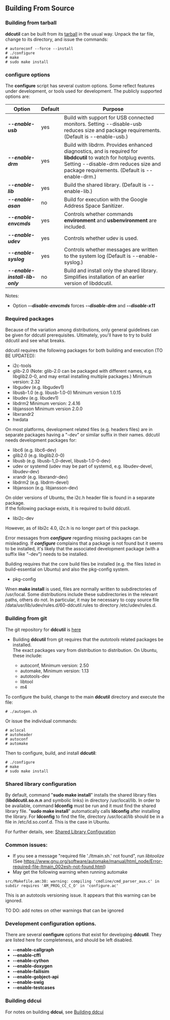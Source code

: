 ## Building From Source

### Building from tarball


**ddcutil** can be built from its [tarball](releases.md) in the usual way.
Unpack the tar file, change to its directory, and issue the commands: 
~~~
# autoreconf --force --install 
# ./configure
# make
# sudo make install
~~~

### **configure** options 

The **configure** script has several custom options.  Some reflect features under development, or tools used for development.
The publicly supported options are:

| Option                  | Default |      Purpose |
|------------------------|---------|-----|
| ***--enable-usb***     | yes     | Build with support for USB connected monitors.  Setting --disable-usb reduces size and package requirements. (Default is --enable-usb.) 
| ***--enable-drm***     | yes     | Build with libdrm.  Provides enhanced diagnostics, and is required for **libddcutil** to watch for hotplug events.  Setting --disable-drm reduces size and package requirements. (Default is --enable-drm.)
| ***--enable-lib***     | yes     | Build the shared library. (Default is --enable-lib.)
| ***--enable-asan***    | no      | Build for execution with the Google Address Space Sanitizer.
| ***--enable-envcmds*** | yes     | Controls whether commands **environment** and **usbenvironment** are included.
| ***--enable-udev***    | yes     | Controls whether udev is used. 
| ***--enable-syslog***  | yes     | Controls whether messages are written to the system log (Default is --enable-syslog.)
| ***--enable-install-lib-only*** | no | Build and install only the shared library.  Simplifies installation of an earlier version of libddcutil.

<!--
   | ***--enable-x11***     | yes     | Build using X11 services, used for enhanced diagnostics.  Setting --disable-x11 allows for use on systems lacking X11.  (Default is --enable-x11.)
-->
<!--
Notes:  
- Option ***--disable-envcmds*** forces ***--disable-drm*** and ***--disable-x11***   
- Option ***--enable-targetbsd*** forces ***--disable-envcmds***, ***--disable-udev***, and ***--disable-usb***
-->

Notes:  
- Option ***--disable-envcmds*** forces ***--disable-drm*** and ***--disable-x11***   


### Required packages

Because of the variation among distributions, only general guidelines can be 
given for ddcutil prerequisites.  Ultimately, you'll have to try to build ddcutil and see what breaks.

ddcutil requires the following packages for both building and execution (TO BE UPDATED):

- i2c-tools
- glib-2.0  (Note: glib-2.0 can be packaged with different names, e.g. libglib2.0-0, and may entail installing multiple packages.)
  Minimum version: 2.32
- libgudev  (e.g. libgudev1)
- libusb-1.0 (e.g. libusb-1.0-0) Minimum version 1.0.15 
- libudev (e.g. libudev1)
- libdrm2  Minimum version: 2.4.16
- libjansson Minimum version 2.0.0
- libxrandr2
- hwdata

On most platforms, development related files (e.g. headers files) are in separate packages having a 
"-dev" or similar suffix in their names.   ddcutil needs development packages for:

- libc6 (e.g. libc6-dev)
- glib2.0 (e.g. libglib2.0-0)
- libusb (e.g. libusb-1_0-devel, libusb-1.0-0-dev)
- udev or systemd  (udev may be part of systemd, e.g. libudev-devel, libudev-dev)
- xrandr (e.g. libxrandr-dev)
- libdrm2 (e.g. libdrm-devel)
- libjansson (e.g. libjansson-dev)

On older versions of Ubuntu, the i2c.h header file is found in a separate package.   
If the following package exists, it is required to build ddcutil.

- libi2c-dev 

However, as of libi2c 4.0, i2c.h is no longer part of this package.

Error messages from ***configure*** regarding missing packages can be misleading.  If ***configure*** complains that a package 
is not found but it seems to be installed, it's likely that the associated development package 
(with a suffix like "-dev") needs to be installed.

Building requires that the core build files be installed (e.g. the files listed in build-essential on Ubuntu) and also the pkg-config system. 

- pkg-config

Wnen **make install** is used, files are normally written to subdirectories of /usr/local.  Some distributions include these
subdirectories in the relevant paths, others do not.  In particular, it may be necessary to copy source file
/data/usr/lib/udev/rules.d/60-ddcutil.rules to directory /etc/udev/rules.d. 

### Building from git

The git repository for **ddcutil** is [here](http://www.github.com/rockowitz/ddcutil)

- Building **ddcutil** from git requires that the *autotools* related packages be installed.  
The exact packages vary from distribution to distribution.   On Ubuntu, these include:

    - autoconf, Minimum version: 2.50
    - automake, Minimum version: 1.13
    - autotools-dev  
    - libtool  
    - m4  

To configure the build, change to the main **ddcutil** directory and execute the file: 
~~~
# ./autogen.sh
~~~

Or issue the individual commands: 
~~~
# aclocal
# autoheader
# autoconf
# automake
~~~

Then to configure, build, and install **ddcutil**: 
~~~
# ./configure
# make
# sudo make install
~~~

### Shared library configuration

By default, command "**sudo make install**" installs the shared library files (**libddcutil.so.n.n** and symbolic links) in directory /usr/local/lib.
In order to be available, command **ldconfig** must be run and it must find the shared library file. "**sudo make install**"
automatically calls **ldconfig** after installing the library. For **ldconfig** to find the file, directory /usr/local/lib should be 
in a file in /etc/ld.so.conf.d.  This is the case in Ubuntu.

For further details, see: [Shared Library Configuration](shared_lib_config.md)

### Common issues:

- If you see a message "required file './ltmain.sh.' not found", run *libtoolize*
  (See https://www.gnu.org/software/automake/manual/html_node/Error-required-file-ltmain_002esh-not-found.html)  
- May get the following warning when running automake
~~~
src/Makefile.am:38: warning: compiling 'cmdline/cmd_parser_aux.c' in subdir requires 'AM_PROG_CC_C_O' in 'configure.ac'
~~~
This is an autotools versioning issue.  It appears that this warning can be ignored.  

TO DO: add notes on other warnings that can be ignored 


### Development configuration options. 

There are several **configure** options that exist for developing **ddcutil**.  They are listed here for completeness,
and should be left disabled.

- **--enable-callgraph** 
- **--enable-cffi**
- **--enable-cython**
- **--enable-doxygen**
- **--enable-failisim**
- **--enable-gobject-api**
- **--enable-swig**
- **--enable-testcases**

### Building **ddcui**

For notes on building **ddcui**, see [Building ddcui](building_ddcui.md)
